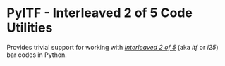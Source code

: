 # PyITF - Interleaved 2 of 5 Code Utilities

Provides trivial support for working with [*Interleaved 2 of 5*](https://en.wikipedia.org/wiki/Interleaved_2_of_5)
(aka *itf* or *i25*) bar codes in Python.
